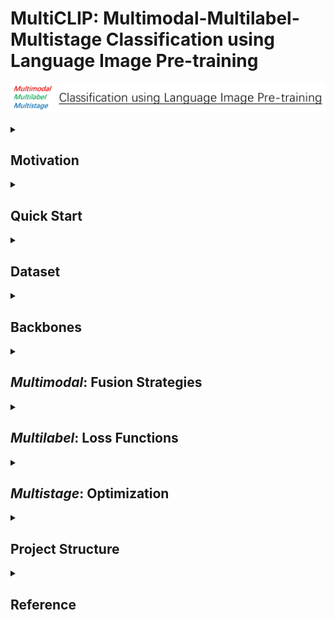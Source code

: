 <h1><strong>MultiCLIP</strong>: Multimodal-Multilabel-Multistage Classification using Language Image Pre-training</h1>

<img 
    src="figures/logo.jpg" 
    alt="MultiCLIP" 
    title="MultiCLIP">

<details>
    <summary>
        <h2>
            Motivation
        </h2>
    </summary>
    <p>Research into multimodalities is pivotal for advancing Artificial General Intelligence (AGI). Previous studies have delved into the capabilities of models trained using contrastive losses. Notably, successful models such as <code>CLIP</code> and <code>BLIP</code> have exerted substantial influence. However, their application predominantly focuses on tasks such as Image-Text Retrieval, Visual Question Answering, or Conditional Generation. Classification, despite being a fundamental task, has received comparatively limited attention. Thus, in this project, we demonstrate a practical implementation of a classification task using pretrained models. It is our hope that the examples provided in this repository will inspire further exploration and innovation.</p>
</details>

<details>
    <summary>
        <h2>
            Quick Start
        </h2>
    </summary>
    <details>
        <summary>
            <h3>
                How to Train a Model
            </h3>
        </summary>
        <p>To illustrate, consider training a <code>BlipMLDecoderClassifier</code> with a learning rate of 0.01. Execute the following command:</p>
        <pre><code>python3 train.py \
        --model_name blip_ml_decoder \
        --learning_rate 1e-2</code></pre>
        <p>The model weights will be stored at <code>./checkpoints/blip_ml_decoder_large_bce_v1_lr0.01_bs256_seed3407_loss.pth</code>.</p>
        <p>It is important to note that using a batch size of 256 with the <code>BlipMLDecoderClassifier</code> requires a GPU with at least 24 GB of memory. Additionally, our experiments were conducted on a two-GPU system, where part of the model was allocated to the second GPU. If you are operating on a machine with a single GPU, consider using alternative models such as the <code>BlipClassifier</code>, which is the default model choice.</p>
    </details>
    <details>
        <summary>
            <h3>
                How to Make Predictions
            </h3>
        </summary>
        <p>After training your model, you can proceed to make predictions. For instance, to use the previously trained model for inference, execute the command below:</p>
        <pre><code>python3 predict.py \
        --checkpoint_path ./checkpoints/blip_ml_decoder_large_bce_v1_lr0.01_bs256_seed3407_loss.pth</code></pre>
        <p>The output of the models will be saved in a <code>.csv</code> file.</p>
    </details>
</details>

<details>
    <summary>
        <h2>
            Dataset
        </h2>
    </summary>
  
  Links:
  <a href="https://www.kaggle.com/competitions/multi-label-classification-competition-2024/">Dataset on Kaggle</a>
</details>

<details> 
    <summary>
        <h2>
            Backbones
        </h2>
    </summary>

Options: Base / <u>Large (Default)</u>

<details>
    <summary><h3>CLIP [1]</h3></summary>
    <img 
        src="figures/clip.jpg" 
        alt="CLIP" 
        title="CLIP">
</details>

<details>
    <summary><h3>BLIP [2]</h3></summary>
    <img 
        src="figures/blip.jpg" 
        alt="BLIP" 
        title="BLIP">
</details>

</details>

<details>
    <summary>
        <h2>
            <em>Multimodal</em>: Fusion Strategies
        </h2>
    </summary>
    <h3>CLIP</h3>
    <ul>
        <li>
            Router
            <ul><b>Description</b>: Utilizes a router module to dynamically assign weights to different modalities, adapting to the task requirements.</ul>
        </li>
        <li>
            <del>Boosting</del>
            <ul><b>Description</b>: Currently ineffective, this strategy requires further development and optimization.</ul>
        </li>
    </ul>
    <h3>BLIP</h3>
    <ul>
        <li>
            Naive
            <ul><b>Description</b>: The original BLIP model effectively extracts features from multiple modalities without complex modifications.</ul>
        </li>
        <li>
            Ensembling
            <ul><b>Description</b>: Combines base classifiers that use both unimodal and multimodal features to improve prediction accuracy.</ul>
        </li>
        <li>
            <del>Boosting</del>
            <ul><b>Description</b>: This strategy is still under development as it has not yet proven effective.</ul>
        </li>
        <li>
            Graph Attention Transformer (GAT)
            <ul><b>Description</b>: Employs Graph Neural Networks (GNNs) to model the relationships between labels, enhancing multilabel classification tasks.</ul>
        </li>
        <li>
            ML-Decoder [3]
            <ul><b>Description</b>: Focuses on learning robust representations by leveraging embeddings, facilitating effective decoding in complex scenarios.</ul>
        </li>
    </ul>
</details>

<details>
    <summary>
        <h2>
            <em>Multilabel</em>: Loss Functions
        </h2>
    </summary>
    <ul>
        <li><u>Binary Cross Entropy Loss with Logits (Default)</u></li>
        <li>Smoothing Loss</li>
        <li>Binary Focal Loss with Logits</li>
        <li>Angular Additive Margin (AAM) Loss with Logits [4]</li>
        <li>ZLPR Loss with Logits [5]</li>
    </ul>
</details>

<details>
    <summary>
        <h2>
            <em>Multistage</em>: Optimization
        </h2>
    </summary>
    <h3>CLIP: Unimodal Warmup</h3>
    <p>To optimize the effectiveness of unimodal classifiers, initial warmups are conducted until these classifiers plateau in performance improvements. Subsequently, a router is used to allocate weights to each classifier, thereby enhancing overall performance. If a unimodal classifier excels independently, it often overshadows improvements in classifiers using different modalities. Hence, unimodal warmups are essential for optimizing <code>CLIP</code>-based models.</p>
    <h3>BLIP: Embedding Extraction</h3>
    <p>In scenarios with limited computational resources, it is advisable to initially extract embeddings, followed by the application of <code>MLDecoder</code> for sequential learning. This approach allows for the scaling of batch sizes to extremely large quantities, accommodating thousands of samples in a single batch.</p>
</details>

<details>
    <summary>
        <h2>
            Project Structure
        </h2>
    </summary>
<pre>
    <code>
├── MultiCLIP/
│   ├── checkpoints/*.pth
│   ├── data/*.jpg
│   ├── figures/*.jpg
│   ├── models/*
│   ├── multi_clip/
│   │   ├── models/
│   │   │   ├── __init__.py
│   │   │   ├── blip_classifier.py
│   │   │   ├── clip_classifier.py
│   │   │   ├── config.py
│   │   │   ├── gat.py
│   │   │   ├── ml_decoder.py
│   │   │   └── router.py
│   │   ├── processors/
│   │   │   ├── __init__.py
│   │   │   ├── blip_processor.py
│   │   │   └── clip_processor.py
│   │   ├── trainers/
│   │   │   ├── __init__.py
│   │   │   ├── base_trainer.py
│   │   │   ├── boost_trainer.py
│   │   │   ├── clip_trainer.py
│   │   │   ├── head_trainer.py
│   │   │   └── ml_decoder_trainer.py
│   │   ├── utils/
│   │   │   ├── __init__.py
│   │   │   ├── inference_func.py
│   │   │   ├── label_encoder.py
│   │   │   ├── losses.py
│   │   │   ├── metrics.py
│   │   │   ├── predict_func.py
│   │   │   └── tools.py
│   │   ├── __init__.py
│   │   └── datasets.py
│   ├── .gitignore
│   ├── LICENSE
│   ├── label_encoder.npy
│   ├── predict.py
│   ├── README.md
│   ├── test.csv
│   ├── train_boost.py
│   ├── train.csv
│   └── train.py
└───
    </code>
</pre>
</details>

<details>
    <summary>
        <h2>
            Reference
        </h2>
    </summary>
<style>
    ol {
        counter-reset: list-counter;
        list-style: none;
        padding-left: 0;
    }
    ol li {
        counter-increment: list-counter; 
        margin-bottom: 10px; 
    }
    ol li::before {
        content: "[" counter(list-counter) "] "; 
        font-weight: bold; 
    }
</style>

<ol>
    <li>Radford, Alec, et al. "Learning transferable visual models from natural language supervision." <em>International conference on machine learning</em>. PMLR, 2021.</li>
    <li>Li, Junnan, et al. "Blip: Bootstrapping language-image pre-training for unified vision-language understanding and generation." <em>International conference on machine learning</em>. PMLR, 2022.</li>
    <li>Ridnik, Tal, et al. "Ml-decoder: Scalable and versatile classification head." <em>Proceedings of the IEEE/CVF Winter Conference on Applications of Computer Vision</em>. 2023.</li>
    <li>Deng, Jiankang, et al. "Arcface: Additive angular margin loss for deep face recognition." <em>Proceedings of the IEEE/CVF conference on computer vision and pattern recognition</em>. 2019.</li>
    <li>Su, Jianlin, et al. "Zlpr: A novel loss for multi-label classification." <em>arXiv preprint arXiv:2208.02955</em> (2022).</li>
</ol>
</details>